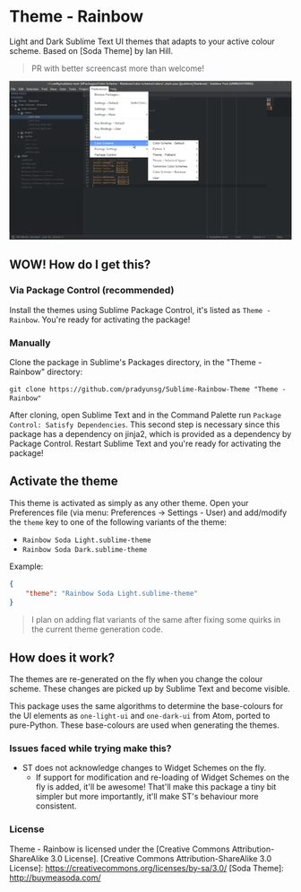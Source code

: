 # Theme - Rainbow

Light and Dark Sublime Text UI themes that adapts to your active colour scheme. Based on [Soda Theme] by Ian Hill.

> PR with better screencast more than welcome!

![Screencast](./screencast.gif)

## WOW! How do I get this?

### Via Package Control (recommended)
Install the themes using Sublime Package Control, it's listed as `Theme - Rainbow`. You're ready for activating the package!

### Manually
Clone the package in Sublime's Packages directory, in the "Theme - Rainbow" directory:

```
git clone https://github.com/pradyunsg/Sublime-Rainbow-Theme "Theme - Rainbow"
```

After cloning, open Sublime Text and in the Command Palette run `Package Control: Satisfy Dependencies`. This second step is necessary since this package has a dependency on jinja2,  which is provided as a dependency by Package Control. Restart Sublime Text and you're ready for activating the package!

## Activate the theme
This theme is activated as simply as any other theme. Open your Preferences file (via menu: Preferences -> Settings - User) and add/modify the `theme` key to one of the following variants of the theme:

 - `Rainbow Soda Light.sublime-theme`
 - `Rainbow Soda Dark.sublime-theme`

Example:

```json
{
    "theme": "Rainbow Soda Light.sublime-theme"
}
```

> I plan on adding flat variants of the same after fixing some quirks in the current theme generation code.

## How does it work?
The themes are re-generated on the fly when you change the colour scheme. These changes are picked up by Sublime Text and become visible.

This package uses the same algorithms to determine the base-colours for the UI elements as `one-light-ui` and `one-dark-ui` from Atom, ported to pure-Python. These base-colours are used when generating the themes.

### Issues faced while trying make this?

- ST does not acknowledge changes to Widget Schemes on the fly.
    - If support for modification and re-loading of Widget Schemes on the fly is added, it'll be awesome! That'll make this package a tiny bit simpler but more importantly, it'll make ST's behaviour more consistent.


### License
Theme - Rainbow is licensed under the [Creative Commons Attribution-ShareAlike 3.0 License].
  [Creative Commons Attribution-ShareAlike 3.0 License]: https://creativecommons.org/licenses/by-sa/3.0/
  [Soda Theme]: http://buymeasoda.com/
